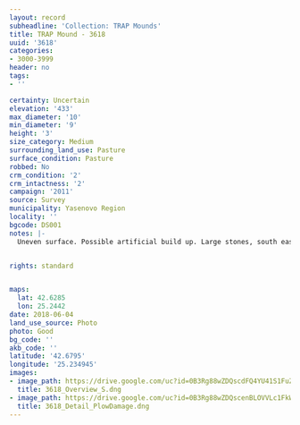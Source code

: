 ```yaml
---
layout: record
subheadline: 'Collection: TRAP Mounds'
title: TRAP Mound - 3618
uuid: '3618'
categories:
- 3000-3999
header: no
tags:
- ''

certainty: Uncertain
elevation: '433'
max_diameter: '10'
min_diameter: '9'
height: '3'
size_category: Medium
surrounding_land_use: Pasture
surface_condition: Pasture
robbed: No
crm_condition: '2'
crm_intactness: '2'
campaign: '2011'
source: Survey
municipality: Yasenovo Region
locality: ''
bgcode: DS001
notes: |-
  Uneven surface. Possible artificial build up. Large stones, south east side cut away. No obvious robbers trench. Unusually steep.


rights: standard


maps:
  lat: 42.6285
  lon: 25.2442
date: 2018-06-04
land_use_source: Photo
photo: Good
bg_code: ''
akb_code: ''
latitude: '42.6795'
longitude: '25.234945'
images:
- image_path: https://drive.google.com/uc?id=0B3Rg88wZDQscdFQ4YU41S1FuZW8
  title: 3618_Overview_S.dng
- image_path: https://drive.google.com/uc?id=0B3Rg88wZDQscenBLOVVLc1FkWDA
  title: 3618_Detail_PlowDamage.dng
---
```

